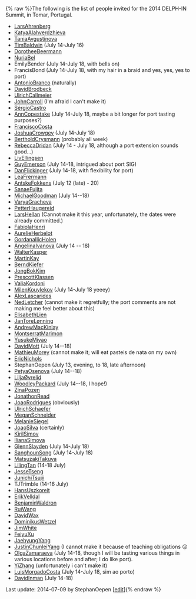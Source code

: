 {% raw %}The following is the list of people invited for the 2014 DELPH-IN
Summit, in Tomar, Portugal.

- [LarsAhrenberg](/LarsAhrenberg)
- [KatyaAlahverdzhieva](/KatyaAlahverdzhieva)
- [TaniaAvgustinova](https://delph-in.github.io/docs/garage/TaniaAvgustinova)
- [TimBaldwin](https://delph-in.github.io/docs/garage/TimBaldwin) (July 14-July 16)
- [DorotheeBeermann](/DorotheeBeermann)
- [NuriaBel](/NuriaBel)
- EmilyBender (July 14-July 18, with bells on)
- FrancisBond (July 14-July 18, with my hair in a braid
and yes, yes, yes to port)
- [AntonioBranco](https://delph-in.github.io/docs/garage/AntonioBranco) (naturally)
- [DavidBrodbeck](/DavidBrodbeck)
- [UlrichCallmeier](/UlrichCallmeier)
- [JohnCarroll](https://delph-in.github.io/docs/garage/JohnCarroll) (I'm afraid I can't make it)
- [SérgioCastro](/S%C3%A9rgioCastro)
- [AnnCopestake](https://delph-in.github.io/docs/garage/AnnCopestake) (July 14-July 18, maybe a bit longer
for port tasting purposes?)
- [FranciscoCosta](https://delph-in.github.io/docs/garage/FranciscoCosta)
- [JoshuaCrowgey](https://delph-in.github.io/docs/garage/JoshuaCrowgey) (July 14-July 18)
- [BertholdCrysmann](https://delph-in.github.io/docs/garage/BertholdCrysmann) (probably all week)
- [RebeccaDridan](https://delph-in.github.io/docs/garage/RebeccaDridan) (July 14 - July 18, although a port
extension sounds good...)
- [LivEllingsen](/LivEllingsen)
- [GuyEmerson](https://delph-in.github.io/docs/garage/GuyEmerson) (July 14-18, intrigued about port SIG)
- [DanFlickinger](https://delph-in.github.io/docs/garage/DanFlickinger) (July 14-18, with flexibility for
port)
- [LeaFrermann](/LeaFrermann)
- [AntskeFokkens](https://delph-in.github.io/docs/garage/AntskeFokkens) (July 12 (late) - 20)
- [SanaeFujita](/SanaeFujita)
- [MichaelGoodman](https://delph-in.github.io/docs/garage/MichaelGoodman) (July 14--18)
- [VaryaGracheva](https://delph-in.github.io/docs/garage/VaryaGracheva)
- [PetterHaugereid](https://delph-in.github.io/docs/garage/PetterHaugereid)
- [LarsHellan](/LarsHellan) (Cannot make it this year, unfortunately,
the dates were already committed.)
- [FabiolaHenri](/FabiolaHenri)
- [AurelieHerbelot](/AurelieHerbelot)
- [GordanaIlicHolen](/GordanaIlicHolen)
- [AngelinaIvanova](https://delph-in.github.io/docs/garage/AngelinaIvanova) (July 14 -- 18)
- [WalterKasper](/WalterKasper)
- [MartinKay](/MartinKay)
- [BerndKiefer](https://delph-in.github.io/docs/garage/BerndKiefer)
- [JongBokKim](https://delph-in.github.io/docs/garage/JongBokKim)
- [PrescottKlassen](/PrescottKlassen)
- [ValiaKordoni](https://delph-in.github.io/docs/garage/ValiaKordoni)
- [MilenKouylekov](/MilenKouylekov) (July 14-July 18 yeeey)
- [AlexLascarides](https://delph-in.github.io/docs/garage/AlexLascarides)
- [NedLetcher](https://delph-in.github.io/docs/garage/NedLetcher) (cannot make it regretfully; the port
comments are not making me feel better about this)
- [ElisabethLien](/ElisabethLien)
- [JanToreLønning](/JanToreL%C3%B8nning)
- [AndrewMacKinlay](/AndrewMacKinlay)
- [MontserratMarimon](/MontserratMarimon)
- [YusukeMiyao](/YusukeMiyao)
- [DavidMott](https://delph-in.github.io/docs/garage/DavidMott) (July 14--18)
- [MathieuMorey](/MathieuMorey) (cannot make it; will eat pasteis de
nata on my own)
- [EricNichols](/EricNichols)
- StephanOepen (July 13, evening, to 18, late
afternoon)
- [PetyaOsenova](https://delph-in.github.io/docs/garage/PetyaOsenova) (July 14--18)
- [LiljaØvrelid](/Lilja%C3%98vrelid)
- [WoodleyPackard](/WoodleyPackard) (July 14--18, I hope!)
- [ZinaPozen](https://delph-in.github.io/docs/garage/ZinaPozen)
- [JonathonRead](/JonathonRead)
- [JoaoRodrigues](/JoaoRodrigues) (obviously)
- [UlrichSchaefer](https://delph-in.github.io/docs/garage/UlrichSchaefer)
- [MeganSchneider](/MeganSchneider)
- [MelanieSiegel](/MelanieSiegel)
- [JoaoSilva](https://delph-in.github.io/docs/garage/JoaoSilva) (certainly)
- [KirilSimov](/KirilSimov)
- [IlianaSimova](/IlianaSimova)
- [GlennSlayden](https://delph-in.github.io/docs/garage/GlennSlayden) (July 14-July 18)
- [SanghounSong](https://delph-in.github.io/docs/garage/SanghounSong) (July 14-July 18)
- [MatsuzakiTakuya](/MatsuzakiTakuya)
- [LilingTan](https://delph-in.github.io/docs/garage/LilingTan) (14-18 July)
- [JesseTseng](https://delph-in.github.io/docs/garage/JesseTseng)
- [JunichiTsujii](/JunichiTsujii)
- TJTrimble (14-16 July)
- [HansUszkoreit](https://delph-in.github.io/docs/garage/HansUszkoreit)
- [ErikVelldal](https://delph-in.github.io/docs/garage/ErikVelldal)
- [BenjaminWaldron](https://delph-in.github.io/docs/garage/BenjaminWaldron)
- [RuiWang](/RuiWang)
- [DavidWax](/DavidWax)
- [DominikusWetzel](https://delph-in.github.io/docs/garage/DominikusWetzel)
- [JimWhite](https://delph-in.github.io/docs/garage/JimWhite)
- [FeiyuXu](https://delph-in.github.io/docs/garage/FeiyuXu)
- [JaehyungYang](/JaehyungYang)
- [JustinChunleiYang](https://delph-in.github.io/docs/garage/JustinChunleiYang) (I cannot make it because of
teaching obligations :confused:
- [OlgaZamaraeva](https://delph-in.github.io/docs/garage/OlgaZamaraeva) (July 14-18, though I will be tasting
various things in various locations before and after; I do like
port).
- [YiZhang](https://delph-in.github.io/docs/garage/YiZhang) (unfortunately i can't make it)
- [LuisMorgadoCosta](https://delph-in.github.io/docs/garage/LuisMorgadoCosta) (July 14-July 18, sim ao porto)
- [DavidInman](/DavidInman) (July 14-18)

Last update: 2014-07-09 by StephanOepen [[edit](https://github.com/delph-in/docs/wiki/TomarParticipants/_edit)]{% endraw %}